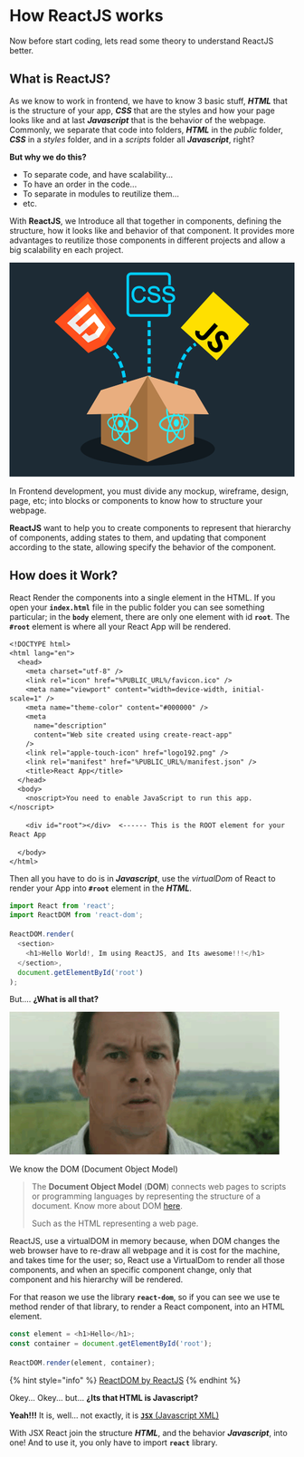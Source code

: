 # How ReactJS works

Now before start coding, lets read some theory to understand ReactJS better.

## What is ReactJS?

As we know to work in frontend, we have to know 3 basic stuff, _**HTML**_ that is the structure of your app, _**CSS**_ that are the styles and how your page looks like and at last _**Javascript**_ that is the behavior of the webpage. Commonly, we separate that code into folders, _**HTML**_ in the _public_ folder, _**CSS**_ in a _styles_ folder, and in a _scripts_ folder all _**Javascript**_, right?

**But why we do this?**

* To separate code, and have scalability...
* To have an order in the code...
* To separate in modules to reutilize them...
* etc.

With **ReactJS**, we Introduce all that together in components, defining the structure, how it looks like and behavior of that component. It provides more advantages to reutilize those components in different projects and allow a big scalability en each project.

![](.gitbook/assets/diapositiva3.png)

In Frontend development, you must divide any mockup, wireframe, design, page, etc; into blocks or components to know how to structure your webpage.

**ReactJS** want to help you to create components to represent that hierarchy of components, adding states to them, and updating that component according to the state, allowing specify the behavior of the component.

## How does it Work?

React Render the components into a single element in the HTML. If you open your **`index.html`** file in the public folder you can see something particular; in the **`body`** element, there are only one element with id **`root`**. The **`#root`** element is where all your React App will be rendered.

```markup
<!DOCTYPE html>
<html lang="en">
  <head>
    <meta charset="utf-8" />
    <link rel="icon" href="%PUBLIC_URL%/favicon.ico" />
    <meta name="viewport" content="width=device-width, initial-scale=1" />
    <meta name="theme-color" content="#000000" />
    <meta
      name="description"
      content="Web site created using create-react-app"
    />
    <link rel="apple-touch-icon" href="logo192.png" />
    <link rel="manifest" href="%PUBLIC_URL%/manifest.json" />
    <title>React App</title>
  </head>
  <body>
    <noscript>You need to enable JavaScript to run this app.</noscript>
    
    <div id="root"></div>  <------ This is the ROOT element for your React App
    
  </body>
</html>
```

Then all you have to do is in _**Javascript**_, use the _virtualDom_ of React to render your App into **`#root`** element in the _**HTML**_.

```javascript
import React from 'react';
import ReactDOM from 'react-dom';

ReactDOM.render(
  <section>
    <h1>Hello World!, Im using ReactJS, and Its awesome!!!</h1>
  </section>,
  document.getElementById('root')
);
```

But.... **¿What is all that?**

![](.gitbook/assets/descarga.gif)

We know the DOM \(Document Object Model\)

> The **Document Object Model** \(**DOM**\) connects web pages to scripts or programming languages by representing the structure of a document. Know more about DOM [here](https://developer.mozilla.org/en-US/docs/Web/API/Document_Object_Model).
>
> Such as the HTML representing a web page.

ReactJS, use a virtualDOM in memory because, when DOM changes the web browser have to re-draw all webpage and it is cost for the machine, and takes time for the user; so, React use a VirtualDom to render all those components, and when an specific component change, only that component and his hierarchy will be rendered.

For that reason we use the library **`react-dom`**, so if you can see we use te method render of that library, to render a React component, into an HTML element.

```javascript
const element = <h1>Hello</h1>;
const container = document.getElementById('root');

ReactDOM.render(element, container);
```

{% hint style="info" %}
[ReactDOM by ReactJS](https://en.reactjs.org/docs/react-dom.html)
{% endhint %}

Okey... Okey... but... **¿Its that HTML is Javascript?**

**Yeah!!!** It is, well... not exactly, it is [**`JSX`** \(Javascript XML\)](https://en.reactjs.org/docs/introducing-jsx.html)

With JSX React join the structure _**HTML**_, and the behavior _**Javascript**_, into one! And to use it, you only have to import **`react`** library.



